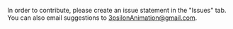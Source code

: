 In order to contribute, please create an issue statement in the "Issues" tab. You can also email suggestions to 3psilonAnimation@gmail.com.
